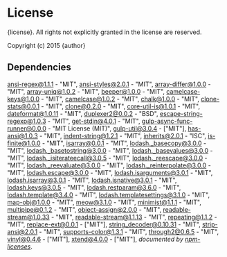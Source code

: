 # License

{license}. All rights not explicitly granted in the license are reserved.

Copyright (c) 2015 {author}

## Dependencies
[ansi-regex@1.1.1](&quot;https://github.com/sindresorhus/ansi-regex&quot;) - &quot;MIT&quot;, [ansi-styles@2.0.1](&quot;https://github.com/sindresorhus/ansi-styles&quot;) - &quot;MIT&quot;, [array-differ@1.0.0](&quot;https://github.com/sindresorhus/array-differ&quot;) - &quot;MIT&quot;, [array-uniq@1.0.2](&quot;https://github.com/sindresorhus/array-uniq&quot;) - &quot;MIT&quot;, [beeper@1.0.0](&quot;https://github.com/sindresorhus/beeper&quot;) - &quot;MIT&quot;, [camelcase-keys@1.0.0](&quot;https://github.com/sindresorhus/camelcase-keys&quot;) - &quot;MIT&quot;, [camelcase@1.0.2](&quot;https://github.com/sindresorhus/camelcase&quot;) - &quot;MIT&quot;, [chalk@1.0.0](&quot;https://github.com/sindresorhus/chalk&quot;) - &quot;MIT&quot;, [clone-stats@0.0.1](&quot;https://github.com/hughsk/clone-stats&quot;) - &quot;MIT&quot;, [clone@0.2.0](&quot;https://github.com/pvorb/node-clone&quot;) - &quot;MIT&quot;, [core-util-is@1.0.1](&quot;https://github.com/isaacs/core-util-is&quot;) - &quot;MIT&quot;, [dateformat@1.0.11](&quot;https://github.com/felixge/node-dateformat&quot;) - &quot;MIT&quot;, [duplexer2@0.0.2](&quot;https://github.com/deoxxa/duplexer2&quot;) - &quot;BSD&quot;, [escape-string-regexp@1.0.3](&quot;https://github.com/sindresorhus/escape-string-regexp&quot;) - &quot;MIT&quot;, [get-stdin@4.0.1](&quot;https://github.com/sindresorhus/get-stdin&quot;) - &quot;MIT&quot;, [gulp-async-func-runner@0.0.0](&quot;https://github.com/Cellarise/gulp-async-func-runner&quot;) - &quot;MIT License (MIT)&quot;, [gulp-util@3.0.4](&quot;https://github.com/wearefractal/gulp-util&quot;) - [&quot;MIT&quot;], [has-ansi@1.0.3](&quot;https://github.com/sindresorhus/has-ansi&quot;) - &quot;MIT&quot;, [indent-string@1.2.1](&quot;https://github.com/sindresorhus/indent-string&quot;) - &quot;MIT&quot;, [inherits@2.0.1](&quot;https://github.com/isaacs/inherits&quot;) - &quot;ISC&quot;, [is-finite@1.0.0](&quot;https://github.com/sindresorhus/is-finite&quot;) - &quot;MIT&quot;, [isarray@0.0.1](&quot;https://github.com/juliangruber/isarray&quot;) - &quot;MIT&quot;, [lodash._basecopy@3.0.0](&quot;https://github.com/lodash/lodash&quot;) - &quot;MIT&quot;, [lodash._basetostring@3.0.0](&quot;https://github.com/lodash/lodash&quot;) - &quot;MIT&quot;, [lodash._basevalues@3.0.0](&quot;https://github.com/lodash/lodash&quot;) - &quot;MIT&quot;, [lodash._isiterateecall@3.0.5](&quot;https://github.com/lodash/lodash&quot;) - &quot;MIT&quot;, [lodash._reescape@3.0.0](&quot;https://github.com/lodash/lodash&quot;) - &quot;MIT&quot;, [lodash._reevaluate@3.0.0](&quot;https://github.com/lodash/lodash&quot;) - &quot;MIT&quot;, [lodash._reinterpolate@3.0.0](&quot;https://github.com/lodash/lodash&quot;) - &quot;MIT&quot;, [lodash.escape@3.0.0](&quot;https://github.com/lodash/lodash&quot;) - &quot;MIT&quot;, [lodash.isarguments@3.0.1](&quot;https://github.com/lodash/lodash&quot;) - &quot;MIT&quot;, [lodash.isarray@3.0.1](&quot;https://github.com/lodash/lodash&quot;) - &quot;MIT&quot;, [lodash.isnative@3.0.1](&quot;https://github.com/lodash/lodash&quot;) - &quot;MIT&quot;, [lodash.keys@3.0.5](&quot;https://github.com/lodash/lodash&quot;) - &quot;MIT&quot;, [lodash.restparam@3.6.0](&quot;https://github.com/lodash/lodash&quot;) - &quot;MIT&quot;, [lodash.template@3.4.0](&quot;https://github.com/lodash/lodash&quot;) - &quot;MIT&quot;, [lodash.templatesettings@3.1.0](&quot;https://github.com/lodash/lodash&quot;) - &quot;MIT&quot;, [map-obj@1.0.0](&quot;https://github.com/sindresorhus/map-obj&quot;) - &quot;MIT&quot;, [meow@3.1.0](&quot;https://github.com/sindresorhus/meow&quot;) - &quot;MIT&quot;, [minimist@1.1.1](&quot;https://github.com/substack/minimist&quot;) - &quot;MIT&quot;, [multipipe@0.1.2](&quot;https://github.com/juliangruber/multipipe&quot;) - &quot;MIT&quot;, [object-assign@2.0.0](&quot;https://github.com/sindresorhus/object-assign&quot;) - &quot;MIT&quot;, [readable-stream@1.0.33](&quot;https://github.com/isaacs/readable-stream&quot;) - &quot;MIT&quot;, [readable-stream@1.1.13](&quot;https://github.com/isaacs/readable-stream&quot;) - &quot;MIT&quot;, [repeating@1.1.2](&quot;https://github.com/sindresorhus/repeating&quot;) - &quot;MIT&quot;, [replace-ext@0.0.1](&quot;https://github.com/wearefractal/replace-ext&quot;) - [&quot;MIT&quot;], [string_decoder@0.10.31](&quot;https://github.com/rvagg/string_decoder&quot;) - &quot;MIT&quot;, [strip-ansi@2.0.1](&quot;https://github.com/sindresorhus/strip-ansi&quot;) - &quot;MIT&quot;, [supports-color@1.3.1](&quot;https://github.com/sindresorhus/supports-color&quot;) - &quot;MIT&quot;, [through2@0.6.5](&quot;https://github.com/rvagg/through2&quot;) - &quot;MIT&quot;, [vinyl@0.4.6](&quot;https://github.com/wearefractal/vinyl&quot;) - [&quot;MIT&quot;], [xtend@4.0.0](&quot;https://github.com/Raynos/xtend&quot;) - [&quot;MIT&quot;], 
*documented by [npm-licenses](http://github.com/AceMetrix/npm-license.git)*.